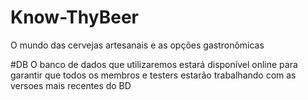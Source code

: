# Know-ThyBeer
O mundo das cervejas artesanais e as opções gastronômicas

#DB
O banco de dados que utilizaremos estará disponível online para garantir que todos os membros e testers estarão trabalhando com as versoes mais recentes do BD
